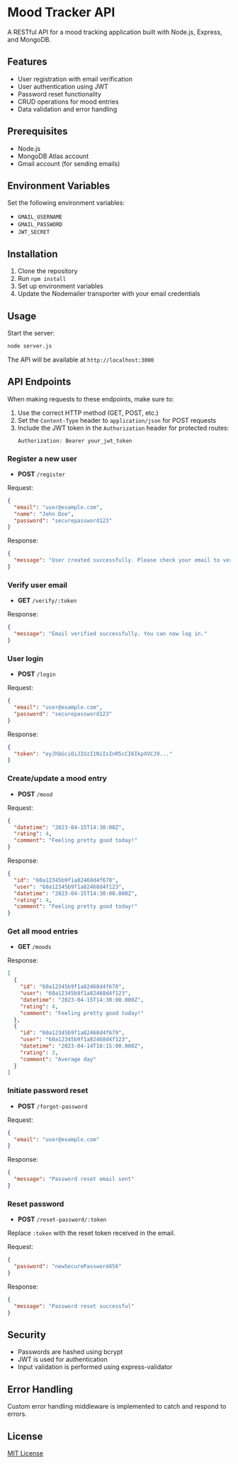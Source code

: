 # Mood Tracker API

A RESTful API for a mood tracking application built with Node.js, Express, and MongoDB.

## Features

- User registration with email verification
- User authentication using JWT
- Password reset functionality
- CRUD operations for mood entries
- Data validation and error handling

## Prerequisites

- Node.js
- MongoDB Atlas account
- Gmail account (for sending emails)

## Environment Variables

Set the following environment variables:

- `GMAIL_USERNAME`
- `GMAIL_PASSWORD`
- `JWT_SECRET`

## Installation

1. Clone the repository
2. Run `npm install`
3. Set up environment variables
4. Update the Nodemailer transporter with your email credentials

## Usage

Start the server:

```zsh
node server.js
```

The API will be available at `http://localhost:3000`

## API Endpoints

When making requests to these endpoints, make sure to:

1. Use the correct HTTP method (GET, POST, etc.)
2. Set the `Content-Type` header to `application/json` for POST requests
3. Include the JWT token in the `Authorization` header for protected routes:
   ```
   Authorization: Bearer your_jwt_token
   ```

### Register a new user

- **POST** `/register`

Request:

```json
{
  "email": "user@example.com",
  "name": "John Doe",
  "password": "securepassword123"
}
```

Response:

```json
{
  "message": "User created successfully. Please check your email to verify your account."
}
```

### Verify user email

- **GET** `/verify/:token`

Response:

```json
{
  "message": "Email verified successfully. You can now log in."
}
```

### User login

- **POST** `/login`

Request:

```json
{
  "email": "user@example.com",
  "password": "securepassword123"
}
```

Response:

```json
{
  "token": "eyJhbGciOiJIUzI1NiIsInR5cCI6IkpXVCJ9..."
}
```

### Create/update a mood entry

- **POST** `/mood`

Request:

```json
{
  "datetime": "2023-04-15T14:30:00Z",
  "rating": 4,
  "comment": "Feeling pretty good today!"
}
```

Response:

```json
{
  "id": "60a12345b9f1a82468d4f678",
  "user": "60a12345b9f1a82468d4f123",
  "datetime": "2023-04-15T14:30:00.000Z",
  "rating": 4,
  "comment": "Feeling pretty good today!"
}
```

### Get all mood entries

- **GET** `/moods`

Response:

```json
[
  {
    "id": "60a12345b9f1a82468d4f678",
    "user": "60a12345b9f1a82468d4f123",
    "datetime": "2023-04-15T14:30:00.000Z",
    "rating": 4,
    "comment": "Feeling pretty good today!"
  },
  {
    "id": "60a12345b9f1a82468d4f679",
    "user": "60a12345b9f1a82468d4f123",
    "datetime": "2023-04-14T10:15:00.000Z",
    "rating": 3,
    "comment": "Average day"
  }
]
```

### Initiate password reset

- **POST** `/forgot-password`

Request:

```json
{
  "email": "user@example.com"
}
```

Response:

```json
{
  "message": "Password reset email sent"
}
```

### Reset password

- **POST** `/reset-password/:token`

Replace `:token` with the reset token received in the email.

Request:

```json
{
  "password": "newSecurePassword456"
}
```

Response:

```json
{
  "message": "Password reset successful"
}
```

## Security

- Passwords are hashed using bcrypt
- JWT is used for authentication
- Input validation is performed using express-validator

## Error Handling

Custom error handling middleware is implemented to catch and respond to errors.

## License

[MIT License](https://opensource.org/licenses/MIT)
